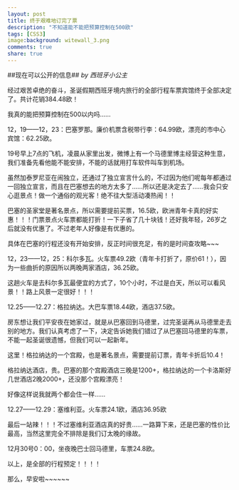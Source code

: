 ```yaml
---
layout: post
title: 终于艰难地订完了票
description: "不知道能不能把预算控制在500欧"
tags: [CSS3]
image:background: witewall_3.png
comments: true
share: true
---
```

##现在可以公开的信息##
*by 西班牙小公主*

经过艰苦卓绝的奋斗，圣诞假期西班牙境内旅行的全部行程车票宾馆终于全部决定了。共计花销384.48欧！

我真的能把预算控制在500以内吗……

12，19——12，23：巴塞罗那。廉价机票含税带行李：64.99欧，漂亮的市中心宾馆：62.25欧。

19号早上7点的飞机，凌晨从家里出发，微博上有一个马德里博主经营这种生意，我们准备先看他能不能安排，不能的话就用打车软件叫车到机场。

虽然加泰罗尼亚在闹独立，还通过了独立宣言什么的，不过因为他们呢每年都通过一回独立宣言，而且在巴塞想去的地方太多了……所以还是决定去了……我会只安心逛景点！做一个通俗的观光客！绝不往大型活动凑热闹！！

巴塞的圣家堂是著名景点，所以需要提前买票，16.5欧，欧洲青年卡真的好实惠！！！门票景点火车票都能打折！一下子省了几十块钱！还好我年轻，26岁之后就没有优惠了。不过老年人好像是有优惠的。

具体在巴塞的行程还没有开始安排，反正时间很充足，有的是时间查攻略~~~

12，23——12，25：科尔多瓦。火车票49.2欧（青年卡打折了，原价61！），因为一些曲折的原因所以两晚两家酒店，36.25欧。

这趟火车是去科尔多瓦最便宜的方式了，10个小时，不过是白天，所以可以看风景！！路上风景一定很好！！！

12.25——12.27：格拉纳达。大巴车票18.44欧，酒店37.5欧。

房东想让我们平安夜在她家过，就是从巴塞回到马德里，过完圣诞再从马德里走去别的地方。我们认真考虑了一下，决定告诉她我们错过了从巴塞回马德里的车票，不能一起圣诞很遗憾，但我们可以一起新年。

这里！格拉纳达的一个宫殿，也是著名景点，需要提前订票，青年卡折后10.4！

格拉纳达酒店，贵。巴塞的那个宫殿酒店三晚是1200+，格拉纳达的一个卡洛斯好几世酒店2晚2000+，还没那个宫殿漂亮！

好像这样说我就两个都会住一样……

12.27——12.29：塞维利亚。火车票24.1欧，酒店36.95欧

最后一站辣！！！不过塞维利亚酒店真的好贵……一路算下来，还是巴塞的性价比最高，当然这里完全不排除是我们订太晚的缘故。

12月30号0：00，坐夜晚巴士回马德里，车票24.8欧。

以上，是全部的行程预定！！！！

那么，早安啦~~~~~~
